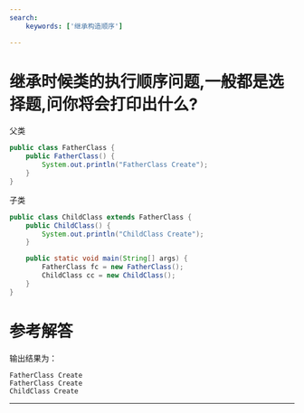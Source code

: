 ```yaml
---
search:
    keywords: ['继承构造顺序']

---
```



# 继承时候类的执行顺序问题,一般都是选择题,问你将会打印出什么?

父类

```java
public class FatherClass {
    public FatherClass() {
        System.out.println("FatherClass Create");
    }
}
```

子类

```java
public class ChildClass extends FatherClass {
    public ChildClass() {
        System.out.println("ChildClass Create");
    }

    public static void main(String[] args) {
        FatherClass fc = new FatherClass();
        ChildClass cc = new ChildClass();
    }
}
```

# 参考解答

输出结果为：  
```
FatherClass Create  
FatherClass Create  
ChildClass Create
```

---



